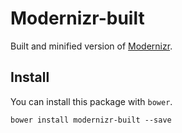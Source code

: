 # Modernizr-built
Built and minified version of [Modernizr](http://modernizr.com).

## Install
You can install this package with `bower`.

```
bower install modernizr-built --save
```

